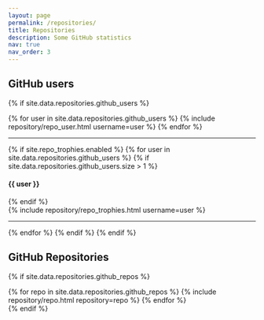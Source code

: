 ```yaml
---
layout: page
permalink: /repositories/
title: Repositories
description: Some GitHub statistics
nav: true
nav_order: 3
---
```


## GitHub users

{% if site.data.repositories.github_users %}
<div class="repositories d-flex flex-wrap flex-md-row flex-column justify-content-between align-items-center">
  {% for user in site.data.repositories.github_users %}
    {% include repository/repo_user.html username=user %}
  {% endfor %}
</div>

---

{% if site.repo_trophies.enabled %}
{% for user in site.data.repositories.github_users %}
  {% if site.data.repositories.github_users.size > 1 %}
  <h4>{{ user }}</h4>
  {% endif %}
  <div class="repositories d-flex flex-wrap flex-md-row flex-column justify-content-between align-items-center">
  {% include repository/repo_trophies.html username=user %}
  </div>

  ---

{% endfor %}
{% endif %}
{% endif %}

## GitHub Repositories

{% if site.data.repositories.github_repos %}
<div class="repositories d-flex flex-wrap flex-md-row flex-column justify-content-between align-items-center">
  {% for repo in site.data.repositories.github_repos %}
    {% include repository/repo.html repository=repo %}
  {% endfor %}
</div>
{% endif %}
